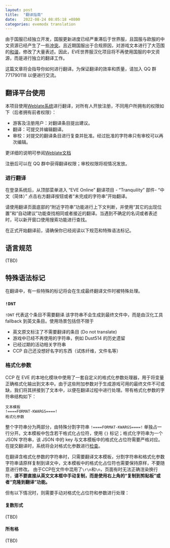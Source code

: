 ```yaml
---
layout: post
title:  "翻译指南"
date:   2022-08-24 08:05:18 +0800
categories: evemodx translation
---
```


由于国服已经独立开发，国服更新进度已经严重滞后于世界服，且国服与欧服的中文资源已经产生了一些[冲突](https://p.sda1.dev/4/09628a3c84b47b5654e08276c319e240/Snipaste_2022-01-18_19-16-40.jpg)。且近期国服出于合规原因，对游戏文本进行了大范围的[和谐](https://blog.evemodx.com/2022/08/10/yc124-cn-servers/)，修改了大量表述。因此，EVE世界服汉化项目将不再使用国服的中文资源，而是进行独立的翻译工作。

这篇文章将会指导你如何进行翻译。为保证翻译的效率和质量，请加入 QQ 群 771790118 以便进行交流。

## 翻译平台使用

本项目使用[Weblate系统](https://weblate.evemodx.com/)进行翻译，对所有人开放注册，不同用户所拥有的权限如下（后者拥有前者权限）：

- 游客及注册用户：对翻译条目提出建议。
- 翻译：可提交并编辑翻译。
- 审校：对提交的翻译条目进行复查并批准。经过批准的字符串只有审校可以再次编辑。

更详细的说明可参阅[Weblate文档](https://docs.weblate.org/en/latest/workflows.html)

注册后可以在 QQ 群中获得翻译权限；审校权限将视情况发放。

### 进行翻译

在登录系统后，从顶部菜单进入 “EVE Online” 翻译项目 - “Tranquility” 部件- “中文（简体）” 点击右方翻译按钮或者“未完成的字符串”开始翻译。

请使用翻译页面底部的“附近字符串”功能进行上下文判断，并使用“其它的出现位置”和“自动建议”功能查找相同或者接近的翻译。当遇到不确定的名词或者表述时，可以新开窗口使用搜索功能进行查找。

在正式开始翻译前，请确保你已经阅读以下规范和特殊语法标记。

## 语言规范

(TBD)

## 特殊语法标记

在翻译中，有一些特殊的标记将会在生成最终翻译文件时被特殊处理。

### `!DNT`

`!DNT` 代表这个条目不需要翻译.该字符串不会生成到最终文件中，而是由汉化工具 fallback 到英文条目。使用场景包括但不限于
- 英文原文标注了不需要翻译的条目 (Do not translate)
- 游戏中已经不再使用的字符串，例如 Dust514 的历史遗留
- 已经过期的活动相关字符串
- CCP 自己还没想好名字的东西（试炼纤维，文件名等）

### 格式化参数
CCP 在 EVE 的本地化模块中使用了一套自定义的格式化参数处理器，用于将变量正确格式化输出到文本中。由于这些附加参数对于生成游戏可用的最终文件不可或缺，我们将其拼接到了文本中，以便在翻译过程中进行处理。带有格式化参数的字符串结构如下：

```
文本模板
!====FORMAT-KWARGS====!
格式化参数
```

整个字符串分为两部分，由特殊分割字符串 `!====FORMAT-KWARGS====!` 单独占一行分开。文本模板中包含若干格式化占位符，使用 `{}` 标记；格式化字符串为一个 JSON 字符串，该 JSON 中的 key 与文本模板中的格式化占位符需要严格对应。在提交翻译时，系统将会对格式化参数进行[检查](https://p.sda1.dev/6/a4cb2a731739bdf36272e255f512f5bc/Snipaste_2022-08-24_09-03-56.png)。

在翻译含格式化参数的字符串时，只需要翻译文本模板，分割字符串和格式化参数字符串请原样复制到译文中，文本模板中的格式化占位符也需要保持原样，不要随意进行修改。
由于CCP在文件中混用了`\r\n`和`\n`，页面有时无法正确渲染换行符，**请不要直接从英文文本框中手动复制，而是使用右上角的“复制到剪贴板”或者“克隆到翻译”功能。**

但有以下情况时，则需要手动对格式化占位符和参数进行处理：

#### 复数形式

(TBD)

#### 所有格

(TBD)


